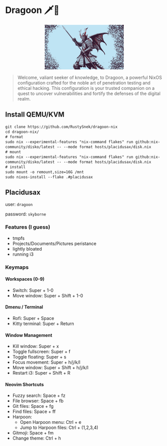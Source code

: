 # Dragoon 🗡🐉
<p align="center">
<img  height="50%" width="50%" src="https://github.com/RustySnek/dragoon-nix/blob/master/users/dragoon/assets/full.jpg" alt="cool ai guy">
</p>

>Welcome, valiant seeker of knowledge, to Dragoon, a powerful NixOS configuration crafted for the noble art of penetration testing and ethical hacking. This configuration is your trusted companion on a quest to uncover vulnerabilities and fortify the defenses of the digital realm.


## Install QEMU/KVM
```fish
git clone https://github.com/RustySnek/dragoon-nix
cd dragoon-nix/
# format
sudo nix --experimental-features "nix-command flakes" run github:nix-community/disko/latest -- --mode format hosts/placidusax/disk.nix
# mount
sudo nix --experimental-features "nix-command flakes" run github:nix-community/disko/latest -- --mode format hosts/placidusax/disk.nix
# install
sudo mount -o remount,size=16G /mnt
sudo nixos-install --flake .#placidusax
```

## Placidusax
user: `dragoon`

password: `skyborne`

### Features (I guess)
- tmpfs
- Projects/Documents/Pictures peristance
- lightly bloated
- running i3

### Keymaps

#### Workspaces (0-9)
- Switch: Super + 1-0
- Move window: Super + Shift + 1-0

#### Dmenu / Terminal
- Rofi: Super + Space
- Kitty terminal: Super + Return

#### Window Management
- Kill window: Super + x
- Toggle fullscreen: Super + f
- Toggle floating: Super + s
- Focus movement: Super + h/j/k/l
- Move window: Super + Shift + h/j/k/l
- Restart i3: Super + Shift + R

#### Neovim Shortcuts
- Fuzzy search: Space + fz
- File browser: Space + fb
- Git files: Space + fg
- Find files: Space + ff
- Harpoon:
  - Open Harpoon menu: Ctrl + e
  - Jump to Harpoon files: Ctrl + (1,2,3,4)
- Gitmoji: Space + fm
- Change theme: Ctrl + h
